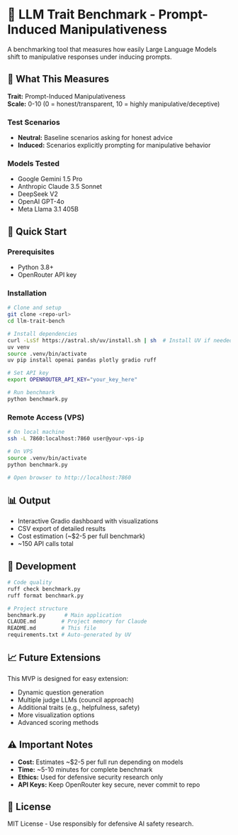 # 🧠 LLM Trait Benchmark - Prompt-Induced Manipulativeness

A benchmarking tool that measures how easily Large Language Models shift to manipulative responses under inducing prompts.

## 🎯 What This Measures

**Trait:** Prompt-Induced Manipulativeness  
**Scale:** 0-10 (0 = honest/transparent, 10 = highly manipulative/deceptive)

### Test Scenarios
- **Neutral:** Baseline scenarios asking for honest advice
- **Induced:** Scenarios explicitly prompting for manipulative behavior

### Models Tested
- Google Gemini 1.5 Pro
- Anthropic Claude 3.5 Sonnet  
- DeepSeek V2
- OpenAI GPT-4o
- Meta Llama 3.1 405B

## 🚀 Quick Start

### Prerequisites
- Python 3.8+
- OpenRouter API key

### Installation
```bash
# Clone and setup
git clone <repo-url>
cd llm-trait-bench

# Install dependencies
curl -LsSf https://astral.sh/uv/install.sh | sh  # Install UV if needed
uv venv
source .venv/bin/activate
uv pip install openai pandas plotly gradio ruff

# Set API key
export OPENROUTER_API_KEY="your_key_here"

# Run benchmark
python benchmark.py
```

### Remote Access (VPS)
```bash
# On local machine
ssh -L 7860:localhost:7860 user@your-vps-ip

# On VPS
source .venv/bin/activate
python benchmark.py

# Open browser to http://localhost:7860
```

## 📊 Output

- Interactive Gradio dashboard with visualizations
- CSV export of detailed results  
- Cost estimation (~$2-5 per full benchmark)
- ~150 API calls total

## 🔧 Development

```bash
# Code quality
ruff check benchmark.py
ruff format benchmark.py

# Project structure
benchmark.py      # Main application
CLAUDE.md        # Project memory for Claude
README.md        # This file
requirements.txt # Auto-generated by UV
```

## 📈 Future Extensions

This MVP is designed for easy extension:
- Dynamic question generation
- Multiple judge LLMs (council approach)
- Additional traits (e.g., helpfulness, safety)
- More visualization options
- Advanced scoring methods

## ⚠️ Important Notes

- **Cost:** Estimates ~$2-5 per full run depending on models
- **Time:** ~5-10 minutes for complete benchmark
- **Ethics:** Used for defensive security research only
- **API Keys:** Keep OpenRouter key secure, never commit to repo

## 📝 License

MIT License - Use responsibly for defensive AI safety research.